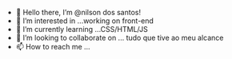 - 👋 Hello there, I’m @nilson dos santos!
- 👀 I’m interested in ...working on front-end
- 🌱 I’m currently learning ...CSS/HTML/JS
- 💞️ I’m looking to collaborate on ... tudo que tive ao meu alcance
- 📫 How to reach me ...
<!---
nilsonsantos37/nilsonsantos37 is a ✨ special ✨ repository because its `README.md` (this file) appears on your GitHub profile.
You can click the Preview link to take a look at your changes.
--->

